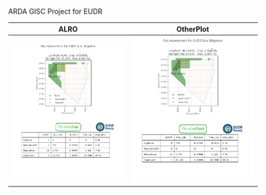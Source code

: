 ARDA GISC Project for EUDR 

| ALRO | OtherPlot |
|--------|-------|
| ![Before](./w1wr55trg0_OnePage_ALRO.png) | ![After](./w1wr55trg0_OnePage_NonALRO.png) |
